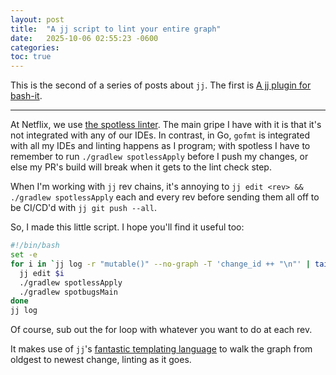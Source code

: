 ```yaml
---
layout: post
title:  "A jj script to lint your entire graph"
date:   2025-10-06 02:55:23 -0600
categories: 
toc: true
---
```


This is the second of a series of posts about `jj`. The first is
[A jj plugin for bash-it](/2025/10/06/jj-bash-it.html).

-----------------

At Netflix, we use [the spotless linter](https://github.com/diffplug/spotless).
The main gripe I have with it is that it's not integrated with any of our IDEs.
In contrast, in Go, `gofmt` is integrated with all my IDEs and linting happens
as I program; with spotless I have to remember to run `./gradlew spotlessApply`
before I push my changes, or else my PR's build will break when it gets to the
lint check step.

When I'm working with `jj` rev chains, it's annoying to
`jj edit <rev> && ./gradlew spotlessApply` each and every rev before sending
them all off to be CI/CD'd with `jj git push --all`.

So, I made this little script. I hope you'll find it useful too:

```sh
#!/bin/bash
set -e
for i in `jj log -r "mutable()" --no-graph -T 'change_id ++ "\n"' | tail -r`; do
  jj edit $i
  ./gradlew spotlessApply
  ./gradlew spotbugsMain
done
jj log
```

Of course, sub out the for loop with whatever you want to do at each rev.

It makes use of `jj`'s
[fantastic templating language](https://jj-vcs.github.io/jj/latest/templates/)
to walk the graph from oldgest to newest change, linting as it goes.
